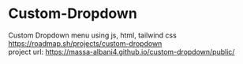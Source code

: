 # Custom-Dropdown
Custom Dropdown menu using js, html, tailwind css
https://roadmap.sh/projects/custom-dropdown <br/>
project url: https://massa-albani4.github.io/custom-dropdown/public/
